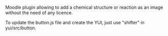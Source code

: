 Moodle plugin allowing to add a chemical structure or reaction as an image without the need of any licence.

To update the button.js file and create the YUI, just use "shifter" in yui/src/button.
